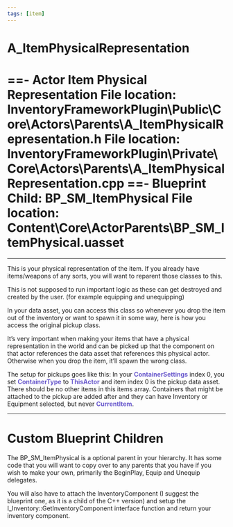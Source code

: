 ```yaml
---
tags: [item]
---
```


# A_ItemPhysicalRepresentation
==- Actor Item Physical Representation
File location: InventoryFrameworkPlugin\Public\Core\Actors\Parents\A_ItemPhysicalRepresentation.h
File location: InventoryFrameworkPlugin\Private\Core\Actors\Parents\A_ItemPhysicalRepresentation.cpp
==- Blueprint Child: BP_SM_ItemPhysical
File location: Content\Core\ActorParents\BP_SM_ItemPhysical.uasset
===
---

This is your physical representation of the item. If you already have items/weapons of any sorts, you will want to reparent those classes to this.

This is not supposed to run important logic as these can get destroyed and created by the user. (for example equipping and unequipping)

In your data asset, you can access this class so whenever you drop the item out of the inventory or want to spawn it in some way, here is how you access the original pickup class.

It’s very important when making your items that have a physical representation in the world and can be picked up that the component on that actor references the data asset that references this physical actor. Otherwise when you drop the item, it’ll spawn the wrong class.

The setup for pickups goes like this: In your <span style="color:slateblue">**ContainerSettings**</span> index 0, you set <span style="color:slateblue">**ContainerType**</span> to <span style="color:slateblue">**ThisActor**</span> and item index 0 is the pickup data asset. There should be no other items in this items array.
Containers that might be attached to the pickup are added after and they can have Inventory or Equipment selected, but never <span style="color:slateblue">**CurrentItem**</span>.

---
# Custom Blueprint Children
The BP_SM_ItemPhysical is a optional parent in your hierarchy. It has some code that you will want to copy over to any parents that you have if you wish to make your own, primarily the BeginPlay, Equip and Unequip delegates.

You will also have to attach the InventoryComponent (I suggest the blueprint one, as it is a child of the C++ version) and setup the I_Inventory::GetInventoryComponent interface function and return your inventory component.
